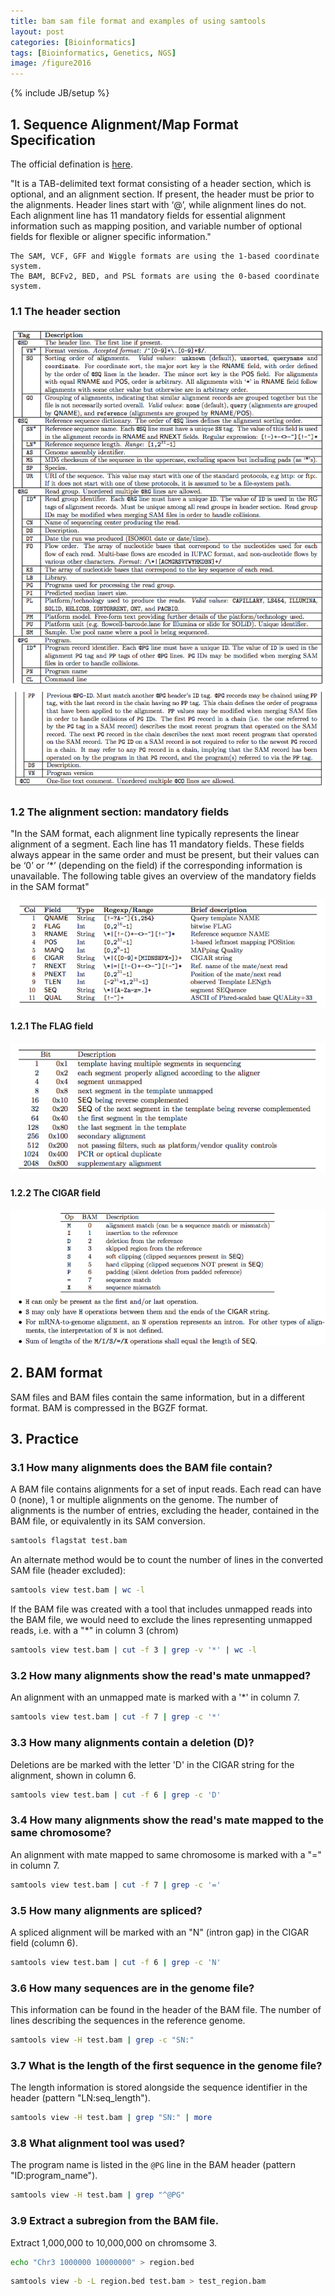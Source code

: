 ```yaml
---
title: bam sam file format and examples of using samtools
layout: post
categories: [Bioinformatics]
tags: [Bioinformatics, Genetics, NGS]
image: /figure2016
---
```

{% include JB/setup %}

## 1. Sequence Alignment/Map Format Specification   

The official defination is [here](https://samtools.github.io/hts-specs/SAMv1.pdf).   

"It is a TAB-delimited text format consisting of a header section, which is optional, and an alignment section. If present, the header must be prior to the alignments. Header lines start with ‘@’, while alignment lines do not. Each alignment line has 11 mandatory fields for essential alignment information such as mapping position, and variable number of optional fields for flexible or aligner specific information."     

```
The SAM, VCF, GFF and Wiggle formats are using the 1-based coordinate system.
The BAM, BCFv2, BED, and PSL formats are using the 0-based coordinate system.
```

### 1.1 The header section
![](/figure2016/SAMv1_1.png)   
![](/figure2016/SAMv1_2.png)

### 1.2 The alignment section: mandatory fields

"In the SAM format, each alignment line typically represents the linear alignment of a segment. Each line has 11 mandatory fields. These fields always appear in the same order and must be present, but their values can be ‘0’ or ‘*’ (depending on the field) if the corresponding information is unavailable. The following table gives an overview of the mandatory fields in the SAM format"

![](/figure2016/SAMv1_3.png)

#### 1.2.1 The FLAG field

![](/figure2016/SAMv1_4.png)

#### 1.2.2 The CIGAR field

![](/figure2016/SAMv1_5.png)

## 2. BAM format

SAM files and BAM files contain the same information, but in a different format. BAM is compressed in the BGZF format.

## 3. Practice   

### 3.1 How many alignments does the BAM file contain?

A BAM file contains alignments for a set of input reads. Each read can have 0 (none), 1 or multiple alignments on the genome. The number of alignments is the number of entries, excluding the header, contained in the BAM file, or equivalently in its SAM conversion.     

```bash
samtools flagstat test.bam
```

An alternate method would be to count the number of lines in the converted SAM file (header excluded):     

```bash
samtools view test.bam | wc -l
```

If the BAM file was created with a tool that includes unmapped reads into the BAM file, we would need to exclude the lines representing unmapped reads, i.e. with a "*" in column 3 (chrom)    

```bash
samtools view test.bam | cut -f 3 | grep -v '*' | wc -l
```

### 3.2 How many alignments show the read's mate unmapped?

An alignment with an unmapped mate is marked with a '*' in column 7. 

```bash
samtools view test.bam | cut -f 7 | grep -c '*'
```

### 3.3 How many alignments contain a deletion (D)?

Deletions are be marked with the letter 'D' in the CIGAR string for the alignment, shown in column 6.    

```bash
samtools view test.bam | cut -f 6 | grep -c 'D'
```

### 3.4 How many alignments show the read's mate mapped to the same chromosome?

An alignment with mate mapped to same chromosome is marked with a "=" in column 7. 

```bash
samtools view test.bam | cut -f 7 | grep -c '='
```

### 3.5 How many alignments are spliced?

A spliced alignment will be marked with an "N" (intron gap) in the CIGAR field (column 6).   

```bash
samtools view test.bam | cut -f 6 | grep -c 'N'
```

### 3.6 How many sequences are in the genome file?

This information can be found in the header of the BAM file. The number of lines describing the sequences in the reference genome.     

```bash
samtools view -H test.bam | grep -c "SN:"
```

### 3.7 What is the length of the first sequence in the genome file?

The length information is stored alongside the sequence identifier in the header (pattern "LN:seq_length").   

```bash
samtools view -H test.bam | grep "SN:" | more
```

### 3.8 What alignment tool was used?

The program name is listed in the `@PG` line in the BAM header (pattern "ID:program_name").   

```bash
samtools view -H test.bam | grep "^@PG"
```

### 3.9 Extract a subregion from the BAM file.

Extract 1,000,000 to 10,000,000 on chromsome 3.  

```bash
echo "Chr3 1000000 10000000" > region.bed
```

```bash
samtools view -b -L region.bed test.bam > test_region.bam
```

